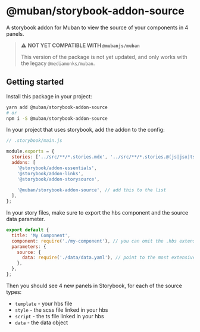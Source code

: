 # @muban/storybook-addon-source

A storybook addon for Muban to view the source of your components in 4 panels.

> :warning: **NOT YET COMPATIBLE WITH `@mubanjs/muban`**
> 
> This version of the package is not yet updated, and only works with the
> legacy `@mediamonks/muban`.

## Getting started

Install this package in your project:

```sh
yarn add @muban/storybook-addon-source
# or
npm i -S @muban/storybook-addon-source
```

In your project that uses storybook, add the addon to the config:

```js
// .storybook/main.js

module.exports = {
  stories: ['../src/**/*.stories.mdx', '../src/**/*.stories.@(js|jsx|ts|tsx)'],
  addons: [
    '@storybook/addon-essentials',
    '@storybook/addon-links',
    '@storybook/addon-storysource',
    
    '@muban/storybook-addon-source', // add this to the list
  ],
};
```

In your story files, make sure to export the hbs component and the source data parameter.

```js
export default {
  title: 'My Component',
  component: require('./my-component'), // you can omit the .hbs extension
  parameters: {
    source: {
      data: require('./data/data.yaml'), // point to the most extensive data file
    },
  },
};
```

Then you should see 4 new panels in Storybook, for each of the source types:

* `template` - your hbs file
* `style` - the scss file linked in your hbs
* `script` - the ts file linked in your hbs
* `data` - the data object